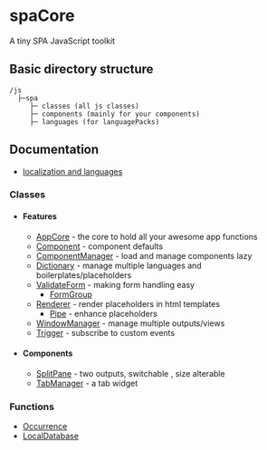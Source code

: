 # spaCore
A tiny SPA JavaScript toolkit

## Basic directory structure
```
/js
  ├─spa
     ├─ classes (all js classes)
     ├─ components (mainly for your components)
     ├─ languages (for languagePacks)
```

## Documentation
- [localization and languages](docs/languages.md)
### Classes
- #### Features
    - [AppCore](docs/appCore.md) - the core to hold all your awesome app functions 
    - [Component](docs/component.md) - component defaults
    - [ComponentManager](docs/componentManager.md) - load and manage components lazy
    - [Dictionary](docs/dictionary.md) - manage multiple languages and boilerplates/placeholders
    - [ValidateForm](docs/validateform.md) - making form handling easy
        - [FormGroup](docs/formgroup.md)
    - [Renderer](docs/renderer.md) - render placeholders in html templates
        - [Pipe](docs/pipes.md) - enhance placeholders
    - [WindowManager](docs/windowManager.md) - manage multiple outputs/views
    - [Trigger](docs/trigger.md) - subscribe to custom events
- #### Components
    - [SplitPane](docs/splitpane.md) - two outputs, switchable , size alterable
    - [TabManager](docs/tabManager.md) - a tab widget
### Functions
- [Occurrence](docs/occurrence.md)
- [LocalDatabase](docs/localdatabase.md)